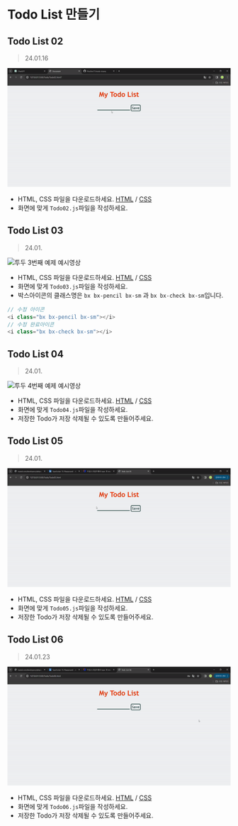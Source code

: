# Todo List 만들기

## Todo List 02

> 24.01.16

![투두 2번째 예제 예시영상](./assets/Todo02-prolouge.gif)

-   HTML, CSS 파일을 다운로드하세요. [HTML](https://github.com/PisoDev77/study-visang/blob/main/Todo/Todo02.html) / [CSS](https://github.com/PisoDev77/study-visang/blob/main/Todo/Todo02.css)
-   화면에 맞게 `Todo02.js`파일을 작성하세요.

## Todo List 03

> 24.01.

![투두 3번째 예제 예시영상](./assets/Todo03-prolouge.gif)

-   HTML, CSS 파일을 다운로드하세요. [HTML](https://github.com/PisoDev77/study-visang/blob/main/Todo/Todo03.html) / [CSS](https://github.com/PisoDev77/study-visang/blob/main/Todo/Todo03.css)
-   화면에 맞게 `Todo03.js`파일을 작성하세요.
-   박스아이콘의 클래스명은 `bx bx-pencil bx-sm` 과 `bx bx-check bx-sm`입니다.

```js
// 수정 아이콘
<i class="bx bx-pencil bx-sm"></i>
// 수정 완료아이콘
<i class="bx bx-check bx-sm"></i>
```

## Todo List 04

> 24.01.

![투두 4번째 예제 예시영상](./assets/Todo04-prolouge.gif)

-   HTML, CSS 파일을 다운로드하세요. [HTML](https://github.com/PisoDev77/study-visang/blob/main/Todo/Todo04.html) / [CSS](https://github.com/PisoDev77/study-visang/blob/main/Todo/Todo04.css)
-   화면에 맞게 `Todo04.js`파일을 작성하세요.
-   저장한 Todo가 저장 삭제될 수 있도록 만들어주세요.

## Todo List 05

> 24.01.

![투두 5번째 예제 예시영상](./assets/Todo05-prolouge.gif)

-   HTML, CSS 파일을 다운로드하세요. [HTML](https://github.com/PisoDev77/study-visang/blob/main/Todo/Todo05.html) / [CSS](https://github.com/PisoDev77/study-visang/blob/main/Todo/Todo05.css)
-   화면에 맞게 `Todo05.js`파일을 작성하세요.
-   저장한 Todo가 저장 삭제될 수 있도록 만들어주세요.

## Todo List 06

> 24.01.23

![투두 6번째 예제 예시영상](./assets/Todo06-prolouge.gif)

-   HTML, CSS 파일을 다운로드하세요. [HTML](https://github.com/PisoDev77/study-visang/blob/main/Todo/Todo06.html) / [CSS](https://github.com/PisoDev77/study-visang/blob/main/Todo/Todo06.css)
-   화면에 맞게 `Todo06.js`파일을 작성하세요.
-   저장한 Todo가 저장 삭제될 수 있도록 만들어주세요.
